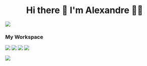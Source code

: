 <h1 align='center>
  Hi there 👋 I'm Nyan Kaung Set 👨‍💻
</h1>

<h1 align='center'>
  Hi there 👋 I'm Alexandre 👨‍💻
</h1>

<img src="https://github-profile-summary-cards.vercel.app/api/cards/profile-details?username=NyanKaungSet&theme=vue">

### My Workspace
<img src="https://img.shields.io/badge/Windows-0078D6?style=for-the-badge&logo=windows&logoColor=white"> <img src="https://img.shields.io/badge/hp%20laptop-0096D6?style=for-the-badge&logo=hp&logoColor=white"> <img src="https://img.shields.io/badge/Intel%20Core_i5_10th-0071C5?style=for-the-badge&logo=intel&logoColor=white"> <img src="https://img.shields.io/badge/Visual_Studio_Code-0078D4?style=for-the-badge&logo=visual%20studio%20code&logoColor=white">


<img src="https://img.shields.io/badge/Made%20with-Markdown-1f425f.svg">
